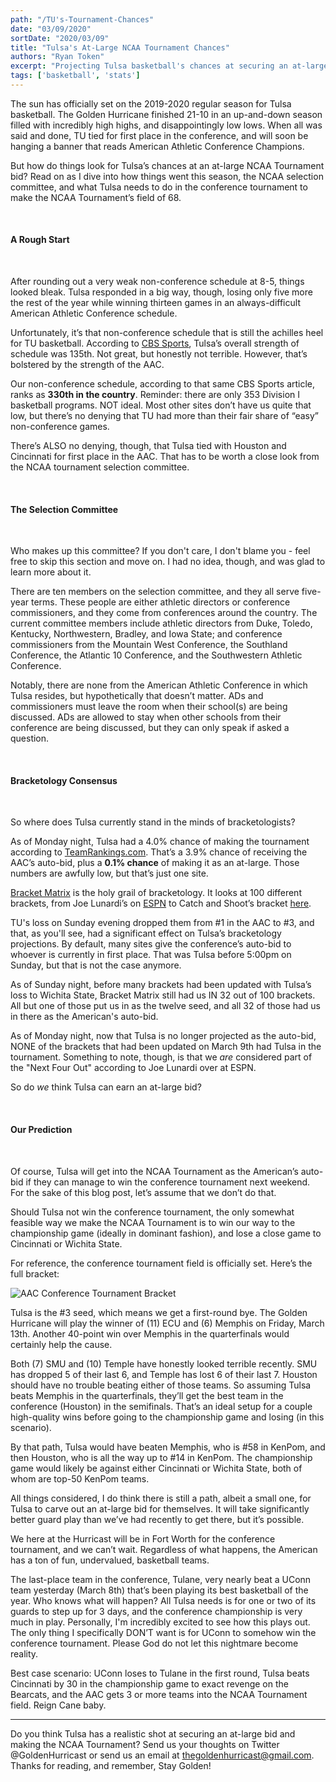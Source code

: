 ```yaml
---
path: "/TU's-Tournament-Chances"
date: "03/09/2020"
sortDate: "2020/03/09"
title: "Tulsa's At-Large NCAA Tournament Chances"
authors: "Ryan Token"
excerpt: "Projecting Tulsa basketball's chances at securing an at-large bid for the 2020 NCAA Tournament."
tags: ['basketball', 'stats']
---
```


The sun has officially set on the 2019-2020 regular season for Tulsa basketball. The Golden Hurricane finished 21-10 in an up-and-down season filled with incredibly high highs, and disappointingly low lows. When all was said and done, TU tied for first place in the conference, and will soon be hanging a banner that reads American Athletic Conference Champions.

But how do things look for Tulsa’s chances at an at-large NCAA Tournament bid? Read on as I dive into how things went this season, the NCAA selection committee, and what Tulsa needs to do in the conference tournament to make the NCAA Tournament’s field of 68.

<br />

#### A Rough Start

<br />

After rounding out a very weak non-conference schedule at 8-5, things looked bleak. Tulsa responded in a big way, though, losing only five more the rest of the year while winning thirteen games in an always-difficult American Athletic Conference schedule.

Unfortunately, it’s that non-conference schedule that is still the achilles heel for TU basketball. According to [CBS Sports](https://www.cbssports.com/college-basketball/bracketology/), Tulsa’s overall strength of schedule was 135th. Not great, but honestly not terrible. However, that’s bolstered by the strength of the AAC.

Our non-conference schedule, according to that same CBS Sports article, ranks as **330th in the country**. Reminder: there are only 353 Division I basketball programs. NOT ideal. Most other sites don’t have us quite that low, but there’s no denying that TU had more than their fair share of “easy” non-conference games.

There’s ALSO no denying, though, that Tulsa tied with Houston and Cincinnati for first place in the AAC. That has to be worth a close look from the NCAA tournament selection committee.

<br />

#### The Selection Committee

<br />

Who makes up this committee? If you don't care, I don't blame you - feel free to skip this section and move on. I had no idea, though, and was glad to learn more about it.

There are ten members on the selection committee, and they all serve five-year terms. These people are either athletic directors or conference commissioners, and they come from conferences around the country. The current committee members include athletic directors from Duke, Toledo, Kentucky, Northwestern, Bradley, and Iowa State; and conference commissioners from the Mountain West Conference, the Southland Conference, the Atlantic 10 Conference, and the Southwestern Athletic Conference.

Notably, there are none from the American Athletic Conference in which Tulsa resides, but hypothetically that doesn’t matter. ADs and commissioners must leave the room when their school(s) are being discussed. ADs are allowed to stay when other schools from their conference are being discussed, but they can only speak if asked a question.

<br />

#### Bracketology Consensus

<br />

So where does Tulsa currently stand in the minds of bracketologists?

As of Monday night, Tulsa had a 4.0% chance of making the tournament according to [TeamRankings.com](https://www.teamrankings.com/ncaa-basketball/team/tulsa-golden-hurricane/bracketology). That’s a 3.9% chance of receiving the AAC’s auto-bid, plus a **0.1% chance** of making it as an at-large. Those numbers are awfully low, but that’s just one site.

[Bracket Matrix](http://bracketmatrix.com/) is the holy grail of bracketology. It looks at 100 different brackets, from Joe Lunardi’s on [ESPN](http://www.espn.com/mens-college-basketball/bracketology) to Catch and Shoot’s bracket [here](http://thecatchandshoot.com/bracketology/).

TU's loss on Sunday evening dropped them from #1 in the AAC to #3, and that, as you'll see, had a significant effect on Tulsa’s bracketology projections. By default, many sites give the conference’s auto-bid to whoever is currently in first place. That was Tulsa before 5:00pm on Sunday, but that is not the case anymore.

As of Sunday night, before many brackets had been updated with Tulsa’s loss to Wichita State, Bracket Matrix still had us IN 32 out of 100 brackets. All but one of those put us in as the twelve seed, and all 32 of those had us in there as the American's auto-bid.

As of Monday night, now that Tulsa is no longer projected as the auto-bid, NONE of the brackets that had been updated on March 9th had Tulsa in the tournament. Something to note, though, is that we *are* considered part of the "Next Four Out" according to Joe Lunardi over at ESPN.

So do *we* think Tulsa can earn an at-large bid?

<br />

#### Our Prediction

<br />

Of course, Tulsa will get into the NCAA Tournament as the American’s auto-bid if they can manage to win the conference tournament next weekend. For the sake of this blog post, let’s assume that we don’t do that.

Should Tulsa not win the conference tournament, the only somewhat feasible way we make the NCAA Tournament is to win our way to the championship game (ideally in dominant fashion), and lose a close game to Cincinnati or Wichita State.

For reference, the conference tournament field is officially set. Here’s the full bracket:

![AAC Conference Tournament Bracket](../../blog_images/AAC-Tournament.png)

Tulsa is the #3 seed, which means we get a first-round bye. The Golden Hurricane will play the winner of (11) ECU and (6) Memphis on Friday, March 13th. Another 40-point win over Memphis in the quarterfinals would certainly help the cause.

Both (7) SMU and (10) Temple have honestly looked terrible recently. SMU has dropped 5 of their last 6, and Temple has lost 6 of their last 7. Houston should have no trouble beating either of those teams. So assuming Tulsa beats Memphis in the quarterfinals, they’ll get the best team in the conference (Houston) in the semifinals. That’s an ideal setup for a couple high-quality wins before going to the championship game and losing (in this scenario).

By that path, Tulsa would have beaten Memphis, who is #58 in KenPom, and then Houston, who is all the way up to #14 in KenPom. The championship game would likely be against either Cincinnati or Wichita State, both of whom are top-50 KenPom teams.

All things considered, I do think there is still a path, albeit a small one, for Tulsa to carve out an at-large bid for themselves. It will take significantly better guard play than we’ve had recently to get there, but it’s possible.

We here at the Hurricast will be in Fort Worth for the conference tournament, and we can’t wait. Regardless of what happens, the American has a ton of fun, undervalued, basketball teams.

The last-place team in the conference, Tulane, very nearly beat a UConn team yesterday (March 8th) that’s been playing its best basketball of the year. Who knows what will happen? All Tulsa needs is for one or two of its guards to step up for 3 days, and the conference championship is very much in play. Personally, I'm incredibly excited to see how this plays out. The only thing I specifically DON’T want is for UConn to somehow win the conference tournament. Please God do not let this nightmare become reality. 

Best case scenario: UConn loses to Tulane in the first round, Tulsa beats Cincinnati by 30 in the championship game to exact revenge on the Bearcats, and the AAC gets 3 or more teams into the NCAA Tournament field. Reign Cane baby.

---

Do you think Tulsa has a realistic shot at securing an at-large bid and making the NCAA Tournament? Send us your thoughts on Twitter @GoldenHurricast or send us an email at thegoldenhurricast@gmail.com. Thanks for reading, and remember, Stay Golden!

</br>


